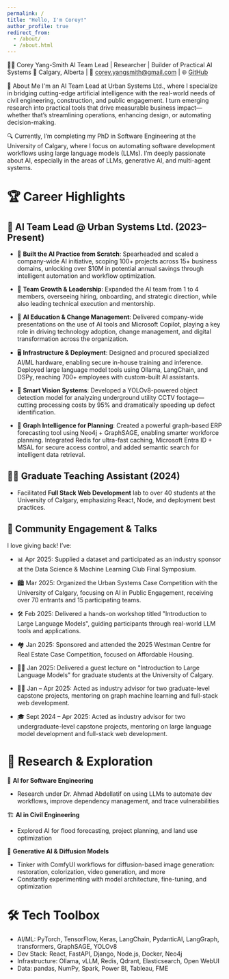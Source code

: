 ```yaml
---
permalink: /
title: "Hello, I'm Corey!"
author_profile: true
redirect_from: 
  - /about/
  - /about.html
---
```

👨‍💻 Corey Yang-Smith
AI Team Lead | Researcher | Builder of Practical AI Systems
📍 Calgary, Alberta | 📧 [corey.yangsmith@gmail.com](mailto:corey.yangsmith@gmail.com) | 🌐 [GitHub](https://github.com/coreyyangsmith)

🚀 About Me
I'm an AI Team Lead at Urban Systems Ltd., where I specialize in bridging cutting-edge artificial intelligence with the real-world needs of civil engineering, construction, and public engagement. I turn emerging research into practical tools that drive measurable business impact—whether that’s streamlining operations, enhancing design, or automating decision-making.

🔍 Currently, I’m completing my PhD in Software Engineering at the University of Calgary, where I focus on automating software development workflows using large language models (LLMs). I’m deeply passionate about AI, especially in the areas of LLMs, generative AI, and multi-agent systems.

🏆 Career Highlights
======
🧠 AI Team Lead @ Urban Systems Ltd. (2023–Present)
------
* 🚀 **Built the AI Practice from Scratch**: Spearheaded and scaled a company-wide AI initiative, scoping 100+ projects across 15+ business domains, unlocking over $10M in potential annual savings through intelligent automation and workflow optimization.

* 👥 **Team Growth & Leadership**: Expanded the AI team from 1 to 4 members, overseeing hiring, onboarding, and strategic direction, while also leading technical execution and mentorship.

* 📣 **AI Education & Change Management**: Delivered company-wide presentations on the use of AI tools and Microsoft Copilot, playing a key role in driving technology adoption, change management, and digital transformation across the organization.

* 🖥️ **Infrastructure & Deployment**: Designed and procured specialized AI/ML hardware, enabling secure in-house training and inference. Deployed large language model tools using Ollama, LangChain, and DSPy, reaching 700+ employees with custom-built AI assistants.

* 🎯 **Smart Vision Systems**: Developed a YOLOv8-powered object detection model for analyzing underground utility CCTV footage—cutting processing costs by 95% and dramatically speeding up defect identification.

* 🧩 **Graph Intelligence for Planning**: Created a powerful graph-based ERP forecasting tool using Neo4j + GraphSAGE, enabling smarter workforce planning. Integrated Redis for ultra-fast caching, Microsoft Entra ID + MSAL for secure access control, and added semantic search for intelligent data retrieval.

🧑‍🏫 Graduate Teaching Assistant (2024)
-----
* Facilitated **Full Stack Web Development** lab to over 40 students at the University of Calgary, emphasizing React, Node, and deployment best practices.

💬 Community Engagement & Talks
-----
I love giving back! I’ve:
* 📊 Apr 2025: Supplied a dataset and participated as an industry sponsor at the Data Science & Machine Learning Club Final Symposium.

* 🏙️ Mar 2025: Organized the Urban Systems Case Competition with the University of Calgary, focusing on AI in Public Engagement, receiving over 70 entrants and 15 participating teams.

* 🛠️ Feb 2025: Delivered a hands-on workshop titled "Introduction to Large Language Models", guiding participants through real-world LLM tools and applications.

* 🏘️ Jan 2025: Sponsored and attended the 2025 Westman Centre for Real Estate Case Competition, focused on Affordable Housing.

* 🧑‍🏫 Jan 2025: Delivered a guest lecture on "Introduction to Large Language Models" for graduate students at the University of Calgary.

* 👨‍🔬 Jan – Apr 2025: Acted as industry advisor for two graduate-level capstone projects, mentoring on graph machine learning and full-stack web development.

* 🎓 Sept 2024 – Apr 2025: Acted as industry advisor for two undergraduate-level capstone projects, mentoring on large language model development and full-stack web development.

🧪 Research & Exploration
======
🧵 **AI for Software Engineering**
* Research under Dr. Ahmad Abdellatif on using LLMs to automate dev workflows, improve dependency management, and trace vulnerabilities

🏗️ **AI in Civil Engineering**
* Explored AI for flood forecasting, project planning, and land use optimization

🎨 **Generative AI & Diffusion Models**
* Tinker with ComfyUI workflows for diffusion-based image generation: restoration, colorization, video generation, and more
* Constantly experimenting with model architecture, fine-tuning, and optimization

🛠️ Tech Toolbox
======
* AI/ML: PyTorch, TensorFlow, Keras, LangChain, PydanticAI, LangGraph, transformers, GraphSAGE, YOLOv8
* Dev Stack: React, FastAPI, Django, Node.js, Docker, Neo4j
* Infrastructure: Ollama, vLLM, Redis, Qdrant, Elasticsearch, Open WebUI
* Data: pandas, NumPy, Spark, Power BI, Tableau, FME